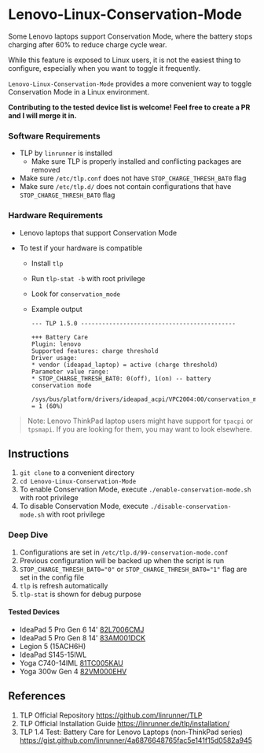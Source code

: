 # Lenovo-Linux-Conservation-Mode

Some Lenovo laptops support Conservation Mode, where the battery stops charging after 60% to reduce charge cycle wear.

While this feature is exposed to Linux users, it is not the easiest thing to configure, especially when you want to toggle it frequently.

`Lenovo-Linux-Conservation-Mode` provides a more convenient way to toggle Conservation Mode in a Linux environment.

**Contributing to the tested device list is welcome! Feel free to create a PR and I will merge it in.**



### Software Requirements

* TLP by `linrunner` is installed
  * Make sure TLP is properly installed and conflicting packages are removed
* Make sure `/etc/tlp.conf` does not have `STOP_CHARGE_THRESH_BAT0` flag
* Make sure `/etc/tlp.d/` does not contain configurations that have `STOP_CHARGE_THRESH_BAT0` flag



### Hardware Requirements

* Lenovo laptops that support Conservation Mode

* To test if your hardware is compatible

  * Install `tlp`

  * Run `tlp-stat -b` with root privilege

  * Look for `conservation_mode`

  * Example output
    ```
    --- TLP 1.5.0 --------------------------------------------
    
    +++ Battery Care
    Plugin: lenovo
    Supported features: charge threshold
    Driver usage:
    * vendor (ideapad_laptop) = active (charge threshold)
    Parameter value range:
    * STOP_CHARGE_THRESH_BAT0: 0(off), 1(on) -- battery conservation mode
    
    /sys/bus/platform/drivers/ideapad_acpi/VPC2004:00/conservation_mode = 1 (60%)
    ```



> Note: Lenovo ThinkPad laptop users might have support for `tpacpi` or `tpsmapi`. If you are looking for them, you may want to look elsewhere.



## Instructions

1. `git clone` to a convenient directory
2. `cd Lenovo-Linux-Conservation-Mode`
3. To enable Conservation Mode, execute `./enable-conservation-mode.sh` with root privilege
4. To disable Conservation Mode, execute `./disable-conservation-mode.sh` with root privilege



### Deep Dive

1. Configurations are set in `/etc/tlp.d/99-conservation-mode.conf`
2. Previous configuration will be backed up when the script is run
3. `STOP_CHARGE_THRESH_BAT0="0"` or `STOP_CHARGE_THRESH_BAT0="1"` flag are set in the config file
4. `tlp` is refresh automatically
5. `tlp-stat` is shown for debug purpose



#### Tested Devices

* IdeaPad 5 Pro Gen 6 14' [82L7006CMJ](https://psref.lenovo.com/Detail/IdeaPad/IdeaPad_5_Pro_14ACN6?M=82L7006CMJ)
* IdeaPad 5 Pro Gen 8 14' [83AM001DCK](https://psref.lenovo.com/Detail/IdeaPad/IdeaPad_Pro_5_14APH8?M=83AM001DCK)
* Legion 5 (15ACH6H)
* IdeaPad S145-15IWL
* Yoga C740-14IML [81TC005KAU](https://psref.lenovo.com/Detail/Yoga/Yoga_C740_14IML?M=81TC005KAU)
* Yoga 300w Gen 4 [82VM000EHV](https://psref.lenovo.com/Detail/Lenovo/Lenovo_300w_Yoga_Gen_4?M=82VM000EHV)



## References

1. TLP Official Repository https://github.com/linrunner/TLP
2. TLP Official Installation Guide https://linrunner.de/tlp/installation/
3. TLP 1.4 Test: Battery Care for Lenovo Laptops (non-ThinkPad series) https://gist.github.com/linrunner/4a6876648765fac5e141f15d0582a945
